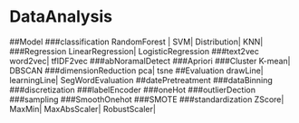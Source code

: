 # DataAnalysis
##Model
###classification
RandomForest |
SVM|
Distribution|
KNN|
###Regression
LinearRegression|
LogisticRegression
###text2vec
word2vec|
tfIDF2vec
###abNoramalDetect
###Apriori
###Cluster
K-mean|
DBSCAN
###dimensionReduction
pca|
tsne
##Evaluation
drawLine|
learningLine|
SegWordEvaluation
##datePretreatment
###dataBinning
###discretization
###labelEncoder
###oneHot
###outlierDection
###sampling
###SmoothOnehot
###SMOTE
###standardization
ZScore|
MaxMin|
MaxAbsScaler|
RobustScaler|


